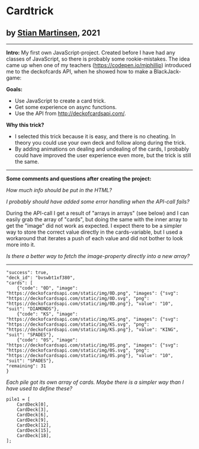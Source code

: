 # Cardtrick
## by [Stian Martinsen](https://www.linkedin.com/in/stian-martinsen-1662a515/), 2021

---
**Intro:**
 My first own JavaScript-project. Created before I have had any classes of JavaScript, so there is probably some rookie-mistakes.
 The idea came up when one of my teachers (https://codepen.io/mjphillip) introduced me to the deckofcards API, when he showed how to make a BlackJack-game: 

**Goals:**
- Use JavaScript to create a card trick.
- Get some experience on async functions.
- Use the API from http://deckofcardsapi.com/.

**Why this trick?**
- I selected this trick because it is easy, and there is no cheating. In theory you could use your own deck and follow along during the trick.
- By adding animations on dealing and undealing of the cards, I probably could have improved the user experience even more, but the trick is still the same.

---
**Some comments and questions after creating the project:**

*How much info should be put in the HTML?*

*I probably should have added some error handling when the API-call fails?*

During the API-call I get a result of "arrays in arrays" (see below) and I can easily grab the array of "cards", but doing the same with the inner array to get the "image" did not work as expected. I expect there to be a simpler way to store the correct value directly in the cards-variable, but I used a workaround that iterates a push of each value and did not bother to look more into it. 

*Is there a better way to fetch the image-property directly into a new array?*

---
```{
"success": true, 
"deck_id": "bvswbt1xf380", 
"cards": [
	{"code": "0D", "image": "https://deckofcardsapi.com/static/img/0D.png", "images": {"svg": "https://deckofcardsapi.com/static/img/0D.svg", "png": "https://deckofcardsapi.com/static/img/0D.png"}, "value": "10", "suit": "DIAMONDS"}, 	
	{"code": "KS", "image": "https://deckofcardsapi.com/static/img/KS.png", "images": {"svg": "https://deckofcardsapi.com/static/img/KS.svg", "png": "https://deckofcardsapi.com/static/img/KS.png"}, "value": "KING", "suit": "SPADES"}, 	
	{"code": "0S", "image": "https://deckofcardsapi.com/static/img/0S.png", "images": {"svg": "https://deckofcardsapi.com/static/img/0S.svg", "png": "https://deckofcardsapi.com/static/img/0S.png"}, "value": "10", "suit": "SPADES"},
"remaining": 31
}
```

*Each pile got its own array of cards. Maybe there is a simpler way than I have used to define these?*
```
pile1 = [
    CardDeck[0],
    CardDeck[3],
    CardDeck[6],
    CardDeck[9],
    CardDeck[12],
    CardDeck[15],
    CardDeck[18],
];
```

